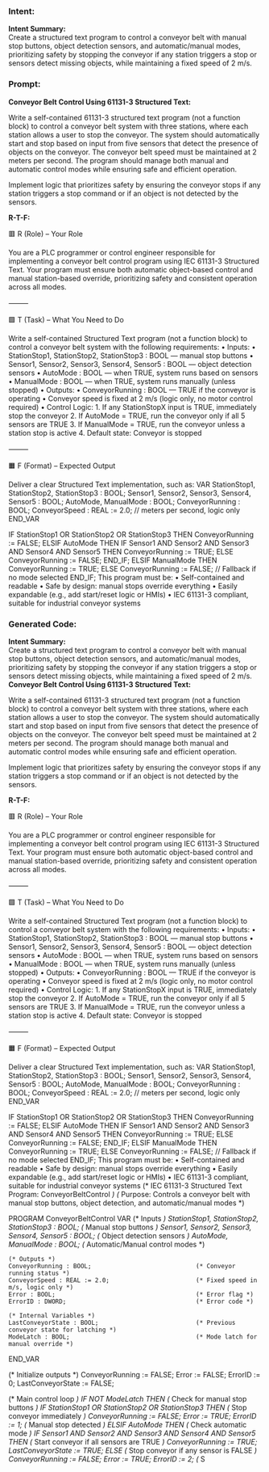 ### Intent:
**Intent Summary:**  
Create a structured text program to control a conveyor belt with manual stop buttons, object detection sensors, and automatic/manual modes, prioritizing safety by stopping the conveyor if any station triggers a stop or sensors detect missing objects, while maintaining a fixed speed of 2 m/s.

### Prompt:
**Conveyor Belt Control Using 61131-3 Structured Text:**

Write a self-contained 61131-3 structured text program (not a function block) to control a conveyor belt system with three stations, where each station allows a user to stop the conveyor. The system should automatically start and stop based on input from five sensors that detect the presence of objects on the conveyor. The conveyor belt speed must be maintained at 2 meters per second. The program should manage both manual and automatic control modes while ensuring safe and efficient operation.

Implement logic that prioritizes safety by ensuring the conveyor stops if any station triggers a stop command or if an object is not detected by the sensors.

**R-T-F:**

🟥 R (Role) – Your Role

You are a PLC programmer or control engineer responsible for implementing a conveyor belt control program using IEC 61131-3 Structured Text. Your program must ensure both automatic object-based control and manual station-based override, prioritizing safety and consistent operation across all modes.

⸻

🟩 T (Task) – What You Need to Do

Write a self-contained Structured Text program (not a function block) to control a conveyor belt system with the following requirements:
	•	Inputs:
	•	StationStop1, StationStop2, StationStop3 : BOOL — manual stop buttons
	•	Sensor1, Sensor2, Sensor3, Sensor4, Sensor5 : BOOL — object detection sensors
	•	AutoMode : BOOL — when TRUE, system runs based on sensors
	•	ManualMode : BOOL — when TRUE, system runs manually (unless stopped)
	•	Outputs:
	•	ConveyorRunning : BOOL — TRUE if the conveyor is operating
	•	Conveyor speed is fixed at 2 m/s (logic only, no motor control required)
	•	Control Logic:
	1.	If any StationStopX input is TRUE, immediately stop the conveyor
	2.	If AutoMode = TRUE, run the conveyor only if all 5 sensors are TRUE
	3.	If ManualMode = TRUE, run the conveyor unless a station stop is active
	4.	Default state: Conveyor is stopped

⸻

🟧 F (Format) – Expected Output

Deliver a clear Structured Text implementation, such as:
VAR
    StationStop1, StationStop2, StationStop3 : BOOL;
    Sensor1, Sensor2, Sensor3, Sensor4, Sensor5 : BOOL;
    AutoMode, ManualMode : BOOL;
    ConveyorRunning : BOOL;
    ConveyorSpeed : REAL := 2.0; // meters per second, logic only
END_VAR

IF StationStop1 OR StationStop2 OR StationStop3 THEN
    ConveyorRunning := FALSE;
ELSIF AutoMode THEN
    IF Sensor1 AND Sensor2 AND Sensor3 AND Sensor4 AND Sensor5 THEN
        ConveyorRunning := TRUE;
    ELSE
        ConveyorRunning := FALSE;
    END_IF;
ELSIF ManualMode THEN
    ConveyorRunning := TRUE;
ELSE
    ConveyorRunning := FALSE; // Fallback if no mode selected
END_IF;
This program must be:
	•	Self-contained and readable
	•	Safe by design: manual stops override everything
	•	Easily expandable (e.g., add start/reset logic or HMIs)
	•	IEC 61131-3 compliant, suitable for industrial conveyor systems

### Generated Code:
**Intent Summary:**  
Create a structured text program to control a conveyor belt with manual stop buttons, object detection sensors, and automatic/manual modes, prioritizing safety by stopping the conveyor if any station triggers a stop or sensors detect missing objects, while maintaining a fixed speed of 2 m/s.
**Conveyor Belt Control Using 61131-3 Structured Text:**

Write a self-contained 61131-3 structured text program (not a function block) to control a conveyor belt system with three stations, where each station allows a user to stop the conveyor. The system should automatically start and stop based on input from five sensors that detect the presence of objects on the conveyor. The conveyor belt speed must be maintained at 2 meters per second. The program should manage both manual and automatic control modes while ensuring safe and efficient operation.

Implement logic that prioritizes safety by ensuring the conveyor stops if any station triggers a stop command or if an object is not detected by the sensors.

**R-T-F:**

🟥 R (Role) – Your Role

You are a PLC programmer or control engineer responsible for implementing a conveyor belt control program using IEC 61131-3 Structured Text. Your program must ensure both automatic object-based control and manual station-based override, prioritizing safety and consistent operation across all modes.

⸻

🟩 T (Task) – What You Need to Do

Write a self-contained Structured Text program (not a function block) to control a conveyor belt system with the following requirements:
	•	Inputs:
	•	StationStop1, StationStop2, StationStop3 : BOOL — manual stop buttons
	•	Sensor1, Sensor2, Sensor3, Sensor4, Sensor5 : BOOL — object detection sensors
	•	AutoMode : BOOL — when TRUE, system runs based on sensors
	•	ManualMode : BOOL — when TRUE, system runs manually (unless stopped)
	•	Outputs:
	•	ConveyorRunning : BOOL — TRUE if the conveyor is operating
	•	Conveyor speed is fixed at 2 m/s (logic only, no motor control required)
	•	Control Logic:
	1.	If any StationStopX input is TRUE, immediately stop the conveyor
	2.	If AutoMode = TRUE, run the conveyor only if all 5 sensors are TRUE
	3.	If ManualMode = TRUE, run the conveyor unless a station stop is active
	4.	Default state: Conveyor is stopped

⸻

🟧 F (Format) – Expected Output

Deliver a clear Structured Text implementation, such as:
VAR
    StationStop1, StationStop2, StationStop3 : BOOL;
    Sensor1, Sensor2, Sensor3, Sensor4, Sensor5 : BOOL;
    AutoMode, ManualMode : BOOL;
    ConveyorRunning : BOOL;
    ConveyorSpeed : REAL := 2.0; // meters per second, logic only
END_VAR

IF StationStop1 OR StationStop2 OR StationStop3 THEN
    ConveyorRunning := FALSE;
ELSIF AutoMode THEN
    IF Sensor1 AND Sensor2 AND Sensor3 AND Sensor4 AND Sensor5 THEN
        ConveyorRunning := TRUE;
    ELSE
        ConveyorRunning := FALSE;
    END_IF;
ELSIF ManualMode THEN
    ConveyorRunning := TRUE;
ELSE
    ConveyorRunning := FALSE; // Fallback if no mode selected
END_IF;
This program must be:
	•	Self-contained and readable
	•	Safe by design: manual stops override everything
	•	Easily expandable (e.g., add start/reset logic or HMIs)
	•	IEC 61131-3 compliant, suitable for industrial conveyor systems
(* IEC 61131-3 Structured Text Program: ConveyorBeltControl *)
(* Purpose: Controls a conveyor belt with manual stop buttons, object detection, and automatic/manual modes *)

PROGRAM ConveyorBeltControl
VAR
    (* Inputs *)
    StationStop1, StationStop2, StationStop3 : BOOL;     (* Manual stop buttons *)
    Sensor1, Sensor2, Sensor3, Sensor4, Sensor5 : BOOL; (* Object detection sensors *)
    AutoMode, ManualMode : BOOL;                        (* Automatic/Manual control modes *)
    
    (* Outputs *)
    ConveyorRunning : BOOL;                             (* Conveyor running status *)
    ConveyorSpeed : REAL := 2.0;                        (* Fixed speed in m/s, logic only *)
    Error : BOOL;                                       (* Error flag *)
    ErrorID : DWORD;                                    (* Error code *)
    
    (* Internal Variables *)
    LastConveyorState : BOOL;                           (* Previous conveyor state for latching *)
    ModeLatch : BOOL;                                   (* Mode latch for manual override *)
END_VAR

(* Initialize outputs *)
ConveyorRunning := FALSE;
Error := FALSE;
ErrorID := 0;
LastConveyorState := FALSE;

(* Main control loop *)
IF NOT ModeLatch THEN
    (* Check for manual stop buttons *)
    IF StationStop1 OR StationStop2 OR StationStop3 THEN
        (* Stop conveyor immediately *)
        ConveyorRunning := FALSE;
        Error := TRUE;
        ErrorID := 1; (* Manual stop detected *)
    ELSIF AutoMode THEN
        (* Check automatic mode *)
        IF Sensor1 AND Sensor2 AND Sensor3 AND Sensor4 AND Sensor5 THEN
            (* Start conveyor if all sensors are TRUE *)
            ConveyorRunning := TRUE;
            LastConveyorState := TRUE;
        ELSE
            (* Stop conveyor if any sensor is FALSE *)
            ConveyorRunning := FALSE;
            Error := TRUE;
            ErrorID := 2; (* S
